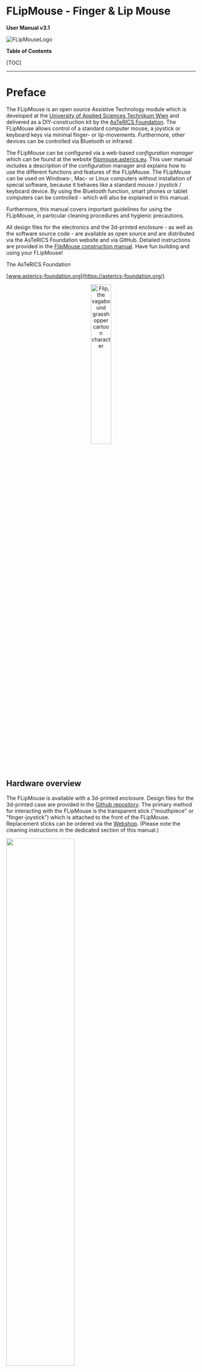 # FLipMouse - Finger & Lip Mouse

**User Manual v3.1**



![FLipMouseLogo](./Bilder/flipmouseLogo.svg)

**Table of Contents**

[TOC]

____

# Preface

The FLipMouse is an open source Assistive Technology module which is developed at the [University of Applied Sciences Technikum Wien](https://www.technikum-wien.at) and delivered as a DIY-construction kit by the [AsTeRICS Foundation](https://asterics-foundation.org). The FLipMouse allows control of a standard computer mouse, a joystick or keyboard keys via minimal finger- or lip-movements. Furthermore, other devices can be controlled via Bluetooth or infrared.

The FLipMouse can be configured via a web-based *configuration manager* which can be found at the website [flipmouse.asterics.eu](https://flipmouse.asterics.eu/index_fm.htm). This user manual includes a description of the configuration manager and explains how to use  the different functions and features of the FLipMouse. The FLipMouse can be used on Windows-, Mac- or Linux computers without installation of special software, because it behaves like a standard mouse / joystick / keyboard device. By using the  Bluetooth function, smart phones or tablet computers can be controlled - which will also be explained in this manual. 

Furthermore, this manual covers important guidelines for using the FLipMouse, in particular cleaning procedures and hygienic precautions.

All design files for the electronics and the 3d-printed enclosure - as well as the software source code - are available as open source and are distributed via the AsTeRICS Foundation website and via GitHub. Detailed instructions are provided in the [FlipMouse construction manual](https://github.com/asterics/FLipMouse/blob/master/ConstructionKit/ConstructionManual.pdf). Have fun building and using your FLipMouse!

The AsTeRICS Foundation

[www.asterics-foundation.org](https://asterics-foundation.org/)

<p align="center" width="100%">
    <img width="33%" src="./Bilder/flip1.svg" alt="Flip, the vagabound grasshopper cartoon character">
</p>


## Hardware overview

The FLipMouse is available with a 3d-printed enclosure. Design files for the 3d-printed case are provided in the [Github repository](https://github.com/asterics/FLipMouse/tree/master/Hardware/case-design/3D_printer). The primary method for interacting with the FLipMouse is the transparent stick ("mouthpiece" or "finger-joystick") which is attached to the front of the FLipMouse. Replacement sticks can be ordered via the  [Webshop](https://www.asterics-foundation.org/webshop). (Please note the cleaning instructions in the dedicated section of this manual.)

<p align="left" width="100%">
    <img width="60%" src="./Bilder/f2.svg">
</p>
*Figure 1*: Using the FLipMouse (here: version 2) as mouth-joystick for computers

Additionally, two external momentary switches can be attached to the jack plug connectors on the sides of the FlipMouse enclosure and one button is already integrated on the device.

**Users can interact with the FLipMouse in several ways:**

1. by touching the mouthpiece with the lips or fingers and applying small forces in vertical or horizontal direction
2. by increasing or reducing pressure in the mouthpiece (puffing or sipping)
3. by actuating (up to) 3 momentary switches / pushbuttons
4. if desired, a longer plastic tube can be attached to the pressure sensor so that the joystick can be used with a finger and a separate mouthpiece allows sip/puff control. Alternatively, pressure can be influenced by attaching a rubber ball to the plastic tube (pillow switch / soft switch).



**The hardware features of the FLipMouse:**

(a)    “Zero-way” finger joystick / mouthpiece: very low forces are sufficient to create up/down/left/right movement

        o  The zero-way joystick can be used with e.g. fingers or toes

        o  It can also be used as a mouthpiece (actuated by lips / mouth movements) 

        o  If desired, sip / puff activities into the mouthpiece can trigger additional functions - here 2 different levels of sip/puff force can be used.

(b)    One built-in switch (*Button1*) on the device, e.g. to change the active configuration (functions)

(c)    Two 3.5 mm jack plug sockets for attaching external switches to trigger additional functions (*Button2* and *Button3*)

(d)    Color Light Indicator on front side for showing the active configuration, calibration procedure etc.

(e)    Universal infrared remote control receiver and transmitter

(f)    Bluetooth-support e.g. to control smartphones or iOS devices

(g)    “Hot Shoe” Adapter for mounting to a Manfrotto Magic Arm or similar mounting system

(h)    Firmware upgrade via FLipMouse web application on [flipmouse.asterics.eu](flipmouse.asterics.eu)




<p align="left" width="100%">
    <img width="60%" src="./Bilder/f5.JPG">
</p>
*Figure 2*: FLipMouse in 3D-printed enclosure 

On the left side of the FLipMouse is a button (B1) that provides a configurable function (e.g. changing the operating mode). A 3.5 mm jack socket allows the connection of an external button.

On the right side of the FLipMouse housing, the infrared (IR) receiver module is accessible. This module can be used to record any infrared remote control commands (e.g. to change the volume or channel settings of a TV set). The IR signals can then be played back via the IR transmitter diode on the back of the FLipMouse. Furthermore, a second external button (B3) can be connected.

The front of the housing offers a connection possibility for the mouthpiece / finger joystick. The current operating mode is also indicated here by an adjustable light color.



## Mounting and usage

**1. Attach the mouthpiece / joystick**

Put the transparent acrylic tube which is provided with the FLipMouse on the front connector (Luer Lock adapter) and turn it clockwise until it is well seated (please do not turn too hard, because this could damage the Luer Lock adapter or the attachment!)

**2. Mount the FLipMouse device appropriately for the user**

The picture shows a “[Manfrotto Gelenkarm](https://www.manfrotto.com/global/single-arm-2-section-196ab-2/)” + ”[SuperClamp](https://www.manfrotto.com/global/super-photo-clamp-without-stud-aluminium-035/)” mount combination. You could also use the [Manfrotto Magic Arm](https://www.manfrotto.com/global/magic-photo-arm-smart-centre-lever-and-flexible-extension-143n/) or any other kind of mounting solution which fits to the 3/8”-HotShoe-Adapter of the FLipMouse.  

*Usage as Mouth Joystick*
![Usage as Mouth Controller](./Bilder/f2.png)
*Figure 3*: Using the FLipMouse with Mouth/Lips

Ensure that the head of the user rests comfortably. The mouthpiece should gently touch the lips. It is not useful to insert the mouthpiece into the mouth  - this could be uncomfortable and make it harder to control the lateral movement.

*Usage as Finger Joystick*
![Usage as Finger-Joystick](./Bilder/f10.PNG)
*Figure 4*: Using the FLipMouse with fingers

If the user desires to actuate the FLipMouse with a finger or the thumb, mount the system appropriately so that the hand is in a resting position and the finger can touch the joystick without stress. Attach one or two additional external switches if desired, and mount the switches at suitable locations (for example at the legs/toes/shoulder etc.).

*Soft-Switch using a rubber ball*
A plastic tube can be attached to the front connector of the FLipMouse using a *Luer Lock* adapter. This plastic tube can be connected to a soft ball, so that pressing the ball results in usable pressure changes. This solution could be used as a soft head-switch / pillow-switch or shoulder-switch and can be combined with other external switches. 

**3. Attach the FLipMouse to a Computer, Tablet or Smart Phone** using a desired interface (USB, Bluetooth or USB-OTG). Please note that the FLipMouse settings can only be changed if the FLipMouse is attached to a PC running via USB.



#### Using the FLipMouse via USB

The FLipMouse can be connected via a USB-micro cable to a computer.  After attaching the FLipMouse, a zero-calibration is performed which takes about 2 seconds. During that time, the mouthpiece should not be touched.  

![USB micro cable connection](./Bilder/f12.PNG)
*Figure 5*: Connecting the FLipMouse with the computer

**Please be careful** when attaching the USB plug, strong forces might damage the connector!

#### Using the FLipMouse via Bluetooth

The Bluetooth–feature for the FLipMouse allows wireless mouse/keyboard control of computers, tablets and smart phones. Furthermore, iPhones or iPads can be used via VoiceOver & assistive switch support. In case the FLipMouse should only be used via Bluetooth, the power supply has to be established via a USB micro cable (either from a 5V wall adapter or from a USB power bank).

#### Using the FLipMouse via USB-OTG

The FLipMouse should work with any operating system which supports USB HID (Mouse/Keyboard/Joystick) devices, such as Windows, Linux or MacOS. Several Android devices provide an USB port with USB-OTG (“on-the-go”) functionality. If your device supports “OTG”, you can attach the FLipMouse using an USB-OTG-adapter/cable (see picture below). After attaching, you should see a mouse cursor and/or on-screen keyboard. You can test if your Android phone or tablet supports the USB-OTG function with the “OTG checker” app. 

![smartphone](./Bilder/f13.PNG)
*Figure 6*: Using the FLipMouse with a Smartphone or Tablet via USB-OTG



# The FLipMouse Configuration Manager

The *FLipMouse Configuration Manager* offers a Graphical User Interface (GUI) for the adaptation of the FLipMouse device to personal preferences and needs.  The Configuration Manager is available via the website: [https://flipmouse.asterics.eu](https://flipmouse.asterics.eu). The FLipMouse Configuration Manager sends and receives information from/to the FLipMouse through a communication port (COM port). **Please note that currently supported Webbrowsers are: Chrome, Chromium, Edge and Safari**.

The following figure shows the welcome page of the FLipmouse Configuration Manager: 

<p align="left" width="100%">
    <img width="70%" src="./Bilder/fig1.PNG">
</p>
*Figure 7: Welcome page of the FLipMouse Configuration Manager*

## Establishing connection with the FLipMouse

1. Make sure your device is connected to your computer via an USB port and that a supported webbrowser is used. 
2. Click *CONNECT TO FLIPMOUSE CONNECTED VIA USB* and select the appropriate COM port (communication port) in the selection box. If the selection box appears empty, this means that no communication port has been detected. In this case, please reconnect the FLipMouse device and wait for the COM port to be updated. If no COM port can be selected even after repeated attempts, there is probably a problem with the driver. In this case, please create an [Issue in the Github Repository](https://github.com/asterics/FLipMouse/issues) or look for possible solutions there.
3. Once the COM port is selected, click the “Connect” button at the bottom of the selection box. 
4. After successful connection of the COM port, the main window will be displayed and you should see live feedback of the stick movement. The port status at the top right corner of the window will show “connected”:
   

![ConfigManager](./Bilder/fig2.PNG)
*Figure 8: FLipMouse Configuration Manager*



## Changing Settings and Features

### Operational modes – “memory slots”

The Configuration Manager allows adjustment of all settings an operational modes of the FLipMouse. The settings are stored in individual **slots** - for example one slot for fast mouse operation, one slot for slow mouse operation, one slot for keyboard-keys ASDW etc. All settings are stored in the FLipMouse. The settings can also be saved to (or loaded from) a file on your computer. 
Settings which were stored in the FLipMouse stay valid also after the power supply has been removed. When the FLipMouse is plugged in the next time, the settings will be available – also if you use another computer or operating system!



## Tab STICK-CONFIG

In the STICK-CONFIG tab, the **operational mode function of the mouthpiece/joystick for the active slot is set**. Furthermore, the *sensitivity*, the *deadzone* and other parameters can be changed. The ability to configure multiple slots with different stick settings allows flexible application scenarios for the FLipMouse. The individual slots can be switched by any action of the user (e.g. pressing an external button or puffing strongly into the mouthpiece, see section [*Assigning different actions*](https://github.com/asterics/FLipMouse/blob/master/Documentation/UserManual/Markdown/FLipMouseUserManual.md#tab-actions)).

### Operational Mode ("Use stick for ...")

This setting determines the effect of touching the stick: 

1. **Mouse movement:** The stick moves the mouse pointer (this is the default mode to control computers or smartphones). If this setting is active, the other parameters (e.g. sensitivity or deadzone) directly affect the speed of the mouse pointer. 
2. **Alternative Actions:** If this mode is selected, the stick can be used for a whole range of different actions (e.g. pressing the 'A' key when the stick is pressed upwards, or playing an infrared command when the stick is pressed to the right). These actions can be set in the ACTIONS tab (see section [*Assigning different actions*](https://github.com/asterics/FLipMouse/blob/master/Documentation/UserManual/Markdown/FLipMouseUserManual.md#tab-actions)). If this setting is active, the deadzone parameter is primarily decisive for the actuation strength from which the assigned action is triggered. 
3. **Joystick (XY):** In this mode, the stick mimics the X and Y axis of a joystick/gamepad.
4. **Joystick (ZR):** In this mode, the stick mimics the Z and R axis of a joystick/gamepad.
5. **Joystick (Slider):** In this mode, the stick mimics two slider axes of a joystick/gamepad.

If one of the joystick modes is selected, the FLipMouse behaves like a gamepad with 6 axes (*X/Y*, *Z/Rotation* and *Slider1/Slider2*). Since the FLipMouse stick can only provide 2 deflections at a time, a selection of joystick axes must be made:



<p align="left" width="100%">
    <img width="80%" src="./Bilder/fig20.1.svg">
</p>

*Figure 9: Set stick configuration for joystick movement*

Please note that the joystick function must be supported by corresponding software applications - e.g. computer games. (Microsoft Windows offers a test software called "*joy.cpl*" for live display of axis and button activities - this tool can be started by entering "*joy.cpl*" in the search dialog).



#### Calibrate center position

Pressing this button performs a calibration of the rest position of the stick. This takes about 1 second - then the calibration sequence is completed. During this time the stick should not be touched. (Calibration can also be assigned as an *Alternate Action* if required, so that it can be performed while the FLipMouse device is in use.

#### Rotate Right (Change Stick Orientation)

The FLipMouse is attached with a *HotShoe 3/8"* mounting screw, located on the bottom of the FLipMouse housing. The orientation can be changed as needed (for example, if the FLipMouse is mounted sideways, the stick orientation can be changed accordingly so that movements are still interpreted correctly). Clicking on "ROTATE RIGHT" changes the orientation by 90°. Alignment settings for 0 / 90 / 180 and 270 degrees are possible, so that any mounting position is possible.



### Setting the motion parameters

The scroll bars make it possible to change the motion parameters of the stick and the behavior of the mouse pointer according to the user's wishes. The behavior of the following features can be changed: 



<p align="left" width="100%">
    <img width="100%" src="./Bilder/fig3.svg">
</p>
*Figure 10: FLipMouse Configuration Manager: Tab STICK-CONFIG*

 

#### Sensitivity

When using the stick for cursor movement, the sensitivity of the stick can be adjusted via the *Sensitivity* scroll bar. A smaller value results in slower cursor movement. To change the value, click and drag the scroll bar knob or click the bar next to the knob. 

#### Deadzone

The *Deadzone* setting defines a passive zone/range for the stick movements: If the deadzone value is low, even very small stick movements will cause the cursor to move (or perform the assigned alternate action - see chapter *Assigning alternative actions*). If the deadzone is set too low, the cursor may start moving unintentionally. In this case, increase the value of the deadzone so that the amount of deflection is suitable for a particular user. In the *Alternative actions* operating mode, it makes sense to use a larger value for the deadzone so that, for example, the directions can be triggered unambiguously when keyboard actions are used.

#### Split axis control for sensitivity and deadzone

If desired, the sensitivity- and deadzone-values for horizontal or vertical movements can be changed individually. In order to do that, select “*show x/y separately*”, as shown below: 

<p align="left" width="100%">
    <img width="100%" src="./Bilder/fig3.1.svg">
</p>
*Figure 11: FLipMouse Configuration Manager: Tab STICK-CONFIG, splitting x/y*

#### Maximum Speed

Turning the maximum speed setting to a low level is useful if a user desires to limit the cursor speed, keeping high sensitivity / acceleration. (Only relevant in operational mode *Mouse Movement*).

#### Acceleration

The acceleration setting allows influencing the acceleration behavior of the mouse cursor: if acceleration is set to a low level, even a strong deflection of the stick will start a slow (but progressing) cursor movement which makes it easier to reach small targets precisely. (Only relevant in operational mode *Mouse Movement*).


#### Sensitivity Profile

(This setting is enabled by clicking *“Show advanced options”*.)
Due to mechanical reasons, the force sensors of the FLipMouse show small inaccuracies which can result in mouse cursor drifting. The selection box for different Sensitivity Profiles allows to change overall gain/amplification and drift correction settings. Usually (and unless no other sensor variants are in use) the setting "Medium" should be used.



## Tab SIP AND PUFF

In the tab "SIP-PUFF-CONTROL", the threshold values for sipping and puffing into the mouthpiece can be set as desired. If the FLipMouse is connected, the current pressure values can be monitored using the horizontal blue column. The current minimum and maximum values can be seen from the vertical blue and red lines). Two threshold values can be set for sip and puff (Strong and Light), to which different actions can be assigned in the "ACTIONS" tab. **Tip**: the threshold values for light actuation should be set as sensitively as possible, and the difference to strong actuation should be large enough to prevent accidental triggering of the assigned actions. It may be useful not to use the strong thresholds in the initial learning phase (i.e. set them so that they are not reachable at all).

 

<p align="left" width="100%">
    <img width="100%" src="./Bilder/fig5.1.svg">
</p>
*Figure 12: Tab SIP AND PUFF*

Note that the idle pressure level (without sip or puff) is 
around 512, and the level increases when you puff 
into the mouthpiece, indicating increased pressure.
With the sliders, the threshold pressure for sip and puff can be regulated. The grey dotted line represents the actual pressure. The blue and red dotted lines represent the limits reached in this session.

#### StrongSip and StrongPuff

The SIP AND PUFF tab allows to define additional threshold values for StrongSip or StrongPuff activities, which can then trigger distinct actions. For example, the next configuration slot could be activated by a strong puff. To enrich the functionality of the FLipMouse especially for persons who cannot access external switches, additional StrongSip and StrongPuff gestures are available. These gestures allow to trigger actions via a strong sip or a strong puff followed by a stick movement (up / down / left / right).  A  strong sip or puff  is indicated via an acoustic signal (high tone). If the stick is moved within one second, the corresponding action (for example “StrongSip+Up” is triggered). If the stick is not moved within one second, the single StrongSip or StrongPuff action will be triggered. Thus, a total of 10 additional actions can be performed.



## Tab ACTIONS

The ACTIONS tab allows the mapping of user activities to desired FlipMouse functions (actions). The user activities are:

* pressing or releasing the 3 buttons (built-in button 1 or external button 2 or 3)
* stick movements (up/down/left/right) which exceed the deadzone threshold value
* sip and puff activities (see section StrongSip and StrongPuff).

The actions can be changed via clicking the entry in the action configuration table (see the blue box in figure 21). The table shows the actions for all user activities, either only for the currently active slot, or for all slots (which gives an overview of all actions). When clicking one particular action,  a window pops up where you can change the action category (here for Button 1: Device) and the action itself (here: Load next slot), see Figure 22.

<p align="left" width="100%">
    <img width="100%" src="./Bilder/fig6.1.svg">
</p>
*Figure 13: Assign different actions to user activities*

<p align="left" width="100%">
    <img width="80%" src="./Bilder/fig7.PNG">
</p>
*Figure 14: Pop-up window for choice of desired action*

In the following, the individual action categories and different actions will be briefly described.



### Action category “Mouse”

**Hold Left / Middle / Right Mouse Button**
The *hold* action presses  a particular mouse button continuously (for example for dragging an item across the screen). The mouse button is released when the assigned user activity ends (for example when the sip/puff activity ends, when the stick is moved back to middle position or when an external button is released).

**Click Left / Middle / Right Mouse Button**
Creates mouse button clicks. (The left/right or middle mouse button is pressed and released again after a short time).

**Double Click Left Mouse Button**
Creates a double click with the left mouse button. 

**Toggle Left / Middle / Right Mouse Button**
The *toggle* action changes the state of a mouse button from pressed to not pressed and vice versa. This is useful e.g. if keeping a user activity up for a longer time (e.g. for dragging an item or for keeping a key pressed while other keys are pressed/released).

**Wheel Up / Down**
The actions *Wheel up* or *Wheel down* emulate the mouse scroll wheel. Triggering the *Wheel up* action results in upwards scrolling, while *wheel down* results in downward scrolling. This action is useful for example for reading documents or web sites.

**Move Mouse horizontally / vertically (x-axis / y-axis)**
The *Move mouse horizontally (x-axis)* and *Move mouse vertically (y-axis)* functions generate computer mouse movements along the selected axes. Speed parameters can be set for these functions in the field that appears below. As long as the user activity is present, the mouse pointer is accelerated up to this maximum speed. Please note that:

*A positive value for the X direction moves the mouse pointer to the right. 
A negative value for the X direction moves the mouse pointer to the left. 
A positive value for the Y direction moves the mouse pointer down. 
A negative value for the Y direction moves the mouse pointer up.*



### Action category: Joystick

**Joystick set x-/y-/z-axis/slider**
These actions can be used to send a desired value to the joystick axis. The selectable joystick axes are: *X / Y / Z / Z-Turn / slider*. The joystick is moved back to middle position when the associated user activity ends.

**Press Joystick Button**
This action can be used to press a desired joystick button. The FLipMouse device supports 32 buttons, so any value from 1 to 32 is allowed. The joystick button is released when the associated user activity ends.

**Joystick hat position**
This action sets the orientation of the joystick "hat" (in degrees). Allowed values are:
*-1, 0, 45, 90, 135, 180, 225, 270, 315*. The value of -1 sets the hat to the middle (idle) position. 
The joystick hat is moved back to middle position when the associated user activity ends. 



### Action category: Keyboard

**Press / Hold / Toggle Keys**
The *Press Keys* action allows pressing one or multiple keyboard keys. A second drop-down menu with possible key identifiers is displayed (***Add keys***). **When a key is selected from this menu, it has to be added (Click ADD)** to the *Insert keys text* field. Thus, multiple keyboard keys can be pressed simultaneously. The keys are released when the associated user activity ends. If you would like to remove or change the assigned keys, you must clear the currently assigned keys by pressing the “CLEAR” button next to the Insert keys field. 

Common key combinations include: 
KEY_CTRL + Z: triggers undo function
KEY_CTRL + C: triggers copy function
KEY_CTRL + V: triggers paste function
KEY_CTRL + KEY_ALT + KEY_ DELETE

The *Hold Key* action keeps the key pressed until the user activity ends.
The *Toggle Key* action changes the key state from pressed to not pressed and vice versa with each user activity.

For a list of all supported key identifiers, see [appendix](https://github.com/asterics/FLipMouse/blob/master/Documentation/UserManual/Markdown/FLipMouseUserManual.md#supported-key-identifiers) 
or have a look at the [FLipMouse Wiki / Github pages](https://github.com/asterics/FLipMouse/wiki/at-api).

<p align="left" width="100%">
    <img width="80%" src="./Bilder/fig8.1.svg">
</p>
*Figure 15: Add keys for the action press / hold / toggle keys*

**Write Word**
The *Write word* action allows typing a particular text/phrase whenever a user activity occurs (for example: write “Hello” whenever you move the FLipMouse stick up). Selecting this action displays a blank text box under the drop-down menu where the text can be entered, as shown below:

<p align="left" width="100%">
    <img width="80%" src="./Bilder/fig9.PNG">
</p>
*Figure 16: Write word function*

In this example, "Hello" will be written each time button 2 of the FLipMouse is pressed.



### Action category: Device

**No Command**
If the action *No Command* is selected, no action will be assigned to the respective user activity.

**Load Next Slot**
This action is only relevant if you have stored multiple FLipMouse configuration slots. This action switches to the next slot. If the last slot is already reached, triggering this action will switch to the first slot.  When you switch the slot, the built-in LED bulbs will change the color of the device front accordingly, showing the active slot. Additionally an acoustic signal indicates the slot number (the number of tones represents the slot number).

**Load Slot by Name**
This action activates the configuration slot with the given name (if it exists). The name can be specified in the text field. This action is only relevant if you have stored multiple FLipMouse configuration slots. The LEDs indicate the slot number as described above.

**Calibrate middle position**
This action starts the calibration sequence for the middle position of the stick. Please refer to the description [“*Calibration of the stick’s middle position*”](https://github.com/asterics/FLipMouse/blob/master/Documentation/UserManual/Markdown/FLipMouseUserManual.md#calibration-of-the-sticks-middle-position).



### Action category: Infrared

**Play / Hold / Stop Infrared Command**
This action replays the infrared (IR-)code with the given command name. The existing (recorded) IR-commands can be selected from the drop-down menu. The *play* action sends the recorded code once, whereas the *hold* action repeats the code until the user activity ends. 



<p align="left" width="100%">
    <img width="70%" src="./Bilder/fig13.PNG">
</p>

*Figure 21: Infrared Recording and Replay Configuration Manager*

The FLipMouse device includes an infrared remote control receiver module and a high current IR LED so that it can record and replay remote control codes of many remote control devices used in consumer electronics. If you want to use this feature of the FLipMouse, make sure that the IR sending LED is points towards the device you want to control. For instructions how to connect an external IR LED to increase the transmit power, please visit the [FLipMouse Wiki pages](https://github.com/asterics/FLipMouse/wiki).

![infrared](./Bilder/fig30.PNG)

*Figure 20: Infrared Code Recording*

To record a new IR code, go to the tab ACTIONS. Click the desired action and select the action category “**Infrared**” in the popup-window. There, three different types of IR-actions can be selected from the combo box:

* *Play infrared command*: sends the recorded code once
* *Hold infrared command*: repeats the code until the user activity ends
* *Stop infrared command*: stops a currently plaing IR-code

The existing commands can be chosen from the drop-down menu.

In this window you can also manage IR commands. Next to *New IR Command*, you can enter a name and then click RECORD - point your IR remote to the side of the FLipMouse where the LEDs stick out and send the IR command (there is a 10 seconds time limit for the recording phase). The new command is now stored in the FLipMouse and can be chosen and replayed by selecting it's name in the drop down menu. If the command is not correctly replayed, try to increase the IR-Code timeout – for example to 250 milliseconds. Using *Delete IR command* commands can be deleted. 



### Action category: Macro

**Execute Command Macro**
This action allows running a so-called command macro which consists of several individual actions. Thus, a desired sequence of actions can be performed which consists for example of a number of mouse moves, mouse clicks, text inputs or key presses. This action is powerful, but also a bit more complicated because the individual actions must be specified in form of so-called AT-commands which are separated by semicolons. For example: the following command macro will move the mouse cursor 100 steps to the left, 20 steps up, then wait 100 milliseconds and then perform a left mouse click: “MX 100; MY -20; WA 100; CL”. For a list and detailed explanation of all supported AT-commands see [Supported Macro Commands](https://github.com/asterics/FLipMouse/blob/master/Documentation/UserManual/Markdown/FLipMouseUserManual.md#supported-macro-commands) or have a look at the [FLipMouse Wiki / Github pages](https://github.com/asterics/FLipMouse/wiki/at-api).





## Tab SLOTS

In the SLOTS tab you can create new slots, delete existing slots, download a single or all slots (backup settings) and upload a file containing a complete configuration with multiple slots (restore backup). Furthermore, several demo settings (presets) can be applied. 

<p align="left" width="100%">
    <img width="100%" src="./Bilder/fig10.1.svg">
</p>
*Figure 17: SLOTS Settings Tab*



### Slot List / Slot selection

The Slot List displays all existing slots in the correct order. The current slot is indicated by the green row color. Clicking another slot in the Slot-List activates that particular slot. Furthermore, at the top center of the Configuration Manager window, the current slot is shown in the *Select Slot* box and can be changed there. The settings of the current slot will be stored and remembered when changing to another slot. The maximum number of slots is 10. 

#### Slot Color 

Each slot can be assigned with a color which is displayed on the front panel of the FLipMouse. The color can be chosen from a selection dialog by clicking the colored button. 


#### Connection mode (USB or Bluetooth)

Clicking the *Connection* button in the Slot List switches between USB or Bluetooth mode for this particular slot. The Bluetooth mode allows control of cell phones, tablets and computers which provide Bluetooth capability. In this way, custom slots can be created for USB or Bluetooth, so that it is possible to switch e.g. from a laptop (USB) to a wireless connection (phone / tablet) and back (using the *Next Slot* or *Load Slot by Name* actions.

**Bluetooth pairing**
The Bluetooth function can only work if a host devices is connected (paired) with the FLipMouse. (A host device can be for example, a cell phone with Android or iOS operating system.) The FLipMouse can only be paired with a host device if no other  device is currently connected and thus pairing mode is active.  An active pairing mode of the FlipMouse is indicated via slow dimming of the light color on the front of the FLipMouse module. As soon as a Bluetooth connection is established, the light color lights up continuously. To establish the pairing, open the Bluetooth settings of your host device, enable the Bluetooth feature, select *Add new BT device*, and then select the FLipMouse from the list of available devices. 

#### Delete slot

A slot can be removed by clicking the *Delete* button in the Slot List.

#### Download slot

A slot can be stored on the computer by clicking the *Download Slot* button in the Slot List (a file will be downloaded from your browser - you can store it wherever you like).



### Create a new Slot / Copy existing Slot

A new slot can be created by copying the settings of the currently active slot. In order to do this, enter the desired name for the new slot into the corresponding text field (*Insert name for new slot*). Then, click the “CREATE SLOT” button. This **appends a copy of the currently active slot** to the end of the Slot List and assigns a new name for it.



### Upload Slots to device

#### Upload Slots from file

This function lets you select a Slots-file (.set) from your computer and upload it to the FLipMouse (restore a backup). Be careful - this deletes all existing Slot-settings of your device!

#### Appy Demo Settings

This function lets you apply existing demo settings which have bee made by us to show different functions and applications scenarios of the FLipMouse. The existing presets can be chosen from the Selection box. In case a short description is available, it can be opened in a pop-up window. The selected demo-preset is applied when the corresponding button is clicked.



### Create Backup

Clicking the button *Download all slots* transfers all current slots to a settings file (.set) which is the stored on your computer. All settings can thus be transferred to the same or to another FLipMouse device. Multiple setups (for example for individual users or use-cases) can be kept on a computer and applied with a single click. A file chooser window will be opened which allows selection of the desired filename for saving or loading the configuration.



## Tab GENERAL

The  GENERAL tab allows changing the USB/Bluetooth mode and apply firmware updates of the FLipmouse device and the Bluetooth Add-On module (if installed):

![general](./Bilder/fig11.PNG)
*Figure 18: General Settings*



### Slot Test Mode

TBD



### Firmware Versions

Here you can see the installed version of the FLipMouse software (firmware). If the installed version is older than the version available online in the FLipMouse github repository, the option "UPDATE FIRMWARE" is displayed (otherwise "OVERWRITE FIRMWARE" is displayed). Clicking this button will attempt to download and install the firmware version which is available in the repository. This process should only be done on a laptop or desktop computer. The FLipMouse will temporarily appear as a USB drive, and the downloaded file must be copied to that drive. After that, the FLipMouse restarts with the updated software. (This process is also explained in the configuration manager, please follow the instructions step by step).



## Tab VISUALIZATION

The FLipMouse stick is attached to four force sensors – one for each movement direction (up, down, left, right). The numeric value of each of those sensors is displayed in the “VISUALIZATION” tab. The live values can be monitored when the FLipMouse device is connected. Whenever the stick is moved, the sensor values change. Specifically, a movement in each direction increases the respective sensor value. Significant deviation in one direction indicates a sensor problem - in this case, the sensors should be checked and might need to be replaced.

![visualisation](./Bilder/fig12.PNG)
*Figure 19: Left: Live display of force sensor values; Middle: current slot with the 3 buttons (if one button is pressed, the corresponding circle will get yellow; Right: Sip and Puff live value and current thresholds*





# Instructions for cleaning and maintenance

If the mouthpiece is used to actuate the cursor movements via lip/mouth movements, a careful cleaning procedure is essential to avoid bacteria and health problems! Read this section carefully and apply the needed cleaning procedures whenever necessary.



## Hygienic considerations and risks

If the mouthpiece is actuated with the lips, it is important to respect the following hygienic precautions: 

1. One mouthpiece must be used exclusively by one person
2. The filter tip must be replaced whenever saliva or dirt have formed
3. The mouthpiece must be cleaned whenever saliva or dirt have formed
   (see chapter “[Instructions for cleaning and maintenance](https://github.com/asterics/FLipMouse/blob/master/Documentation/UserManual/Markdown/FLipMouseUserManual.md#instructions-for-cleaning-and-maintenance)”)

With the lack of hygiene concerning the mouthpiece, especially when the mouthpiece is used by more than one person, it is possible that 

1. skin rash arises
2. viruses and bacteria are transmitted causing diseases
3. dirt formats in the mouthpiece, which is dangerous to health

With wrong positioning of the FLipMouse there is the risk of feeling uncomfortable after longer periods of use, and it is possible to get muscle cramps or muscle pain due to unusual head positioning – pay attention to a convenient position and schedule pauses if you work for longer time periods!



### Exchanging the saliva filter

The saliva filter is placed inside the mouthpiece. Usually, no (or nearly no) saliva should enter the stick – but it strongly depends on the person using the mouthpiece. If saliva enters the mouthpiece, the saliva filters reduces the moisture entering the inner parts of the FLipMouse (respectively the pressure sensor). If necessary, a hydrophobic membrane filter can be used additionally / instead of the simple saliva filter. This membrane filter can be insterted between the acrylic pipe an dhte Lur Lock Adapter (it it compatible with the Luer Lock standard). 

The standard filter can be replaced as shown below:

<p align="left" width="100%">
    <img width="50%" src="./Bilder/fig34.1.jpg">
</p>
*Figure 22.1: Removal of the saliva filter, using a normal screw to grab the filter*

<p align="left" width="100%">
    <img width="50%" src="./Bilder/fig34.2.jpg">
</p>
*Figure 22.2: The removed filter*

<p align="left" width="100%">
    <img width="50%" src="./Bilder/fig34.3.jpg">
</p>
*Figure 22.3: Inserting a new filter (pushing it back into the hygienic stick)*



### Disinfection of the mouthpiece

Use boiling water to disinfect a mouthpiece: place the mouthpiece (without saliva filter) in boiling water for at least five minutes, then allow it to dry before the next use.

### Replacement sticks and filters

Transparent acrylic mouthpieces can be ordered from the [AsTeRICS Foundation Webshop](https://www.asterics-foundation.org/webshop).







## Modification of the Mouthpiece / Stick

Several users reported that they would prefer a different shape of the mouthpiece. It is of course possible to apply your own modifications and extensions which feel comfortable to you. Here we want to give some suggestions using affordable, disposable cigarette holders. The link between the standard mouthpiece and the cigarette holder is established with a small brass tube. It is also possible to cut the cigarette holder and insert it into the acrylic pipe so that a tight fit is ensured:

![mouthpiece](./Bilder/fig33.PNG)
![mouthpiece1](./Bilder/fig33.1.PNG)

*Figure 23: Modified shape of the mouthpiece*

Regardless of your desired mouthpiece modifications: Always take care for a hygienic operation and apply the cleaning procedures as described in this chapter!



# Macro commands and Key codes

## Supported Macro commands:

| **Abbreviation** | **Function**                                                                                                                   | **example**                                                                                                                     |
| ---------------- | ------------------------------------------------------------------------------------------------------------------------------ | ------------------------------------------------------------------------------------------------------------------------------- |
| CL               | click left mouse button                                                                                                        |                                                                                                                                 |
| CR               | click right mouse button                                                                                                       |                                                                                                                                 |
| CM               | click middle mouse button                                                                                                      |                                                                                                                                 |
| CD               | click double with left mouse button                                                                                            |                                                                                                                                 |
| HL               | hold the left mouse button                                                                                                     |                                                                                                                                 |
| HR               | hold the right mouse button                                                                                                    |                                                                                                                                 |
| HM               | hold the middle mouse button                                                                                                   |                                                                                                                                 |
| TL               | toggle left mouse button                                                                                                       | changes the state of the mouse button                                                                                           |
| TM               | toggle middle mouse button                                                                                                     |                                                                                                                                 |
| TR               | toggle right mouse button                                                                                                      |                                                                                                                                 |
| RL               | release the left mouse button                                                                                                  |                                                                                                                                 |
| RR               | release the right mouse button                                                                                                 |                                                                                                                                 |
| RM               | release the middle mouse button                                                                                                |                                                                                                                                 |
| WU               | move mouse wheel up                                                                                                            |                                                                                                                                 |
| WD               | move mouse wheel down                                                                                                          |                                                                                                                                 |
| MX `<int>`       | move mouse in x direction                                                                                                      | MX 4 -> moves cursor 4 pixels to the right                                                                                      |
| MY `<int>`       | move mouse in y direction                                                                                                      | MY -10 -> moves cursor 10 pixels up                                                                                             |
| RO `<int>`       | rotate stick orientation                                                                                                       | RO 180 -> flips x and y movements of stick/mouthpiece                                                                           |
| KW `<string>`    | keyboard write string                                                                                                          | KW Hello! -> writes "Hello!" on the keyboard                                                                                    |
| KP `<string>`    | key press: Press keyboard keys (once). Keys are identified by keyboard shortcuts (see list below)                              | KP KEY_UP -> presses the "Cursor-Up" key; KP KEY_CTRL KEY_ALT KEY_DELETE presses all 3 keys                                     |
| KH `<string>`    | key hold: hold keyboard keys                                                                                                   | sKH KEY_LEFT -> holds the "Cursor-Left" key                                                                                     |
| KT `<string>`    | key toggle: toggle keyboard keys; the key will remain pressed until "AT KT" command is sent again or a "AT KR" command is sent | KT KEY_DOWN -> toggles the "Cursor-Down" key                                                                                    |
| KR `<string>`    | key release                                                                                                                    | KR KEY_UP -> releases the "Cursor-Up" key                                                                                       |
| RA               | releases all = Release all currently pressed keys and mouse buttons                                                            |                                                                                                                                 |
| WA `<int>`       | wait a certain number of milliseconds                                                                                          | WA 100 -> waits 100 milliseconds                                                                                                |
| NE               | next slot: load next slot                                                                                                      |                                                                                                                                 |
| LO `<string>`    | Load slot per name, changes to the given slot                                                                                  | LO mouse                                                                                                                        |
| NC               | No command                                                                                                                     |                                                                                                                                 |
| JX `<int>`       | set joystick x axis                                                                                                            | JX 512 -> sets the x-axis to middle position                                                                                    |
| JY `<int>`       | set joystick y axis                                                                                                            | JY 1023 -> sets the y-axis to full up position                                                                                  |
| JZ `<int>`       | set joystick z axis                                                                                                            | JZ 0 -> sets the z-axis to lowest poistion                                                                                      |
| JT `<int>`       | set joystick turn axis                                                                                                         | JT 512 -> sets the rotation to middle position                                                                                  |
| JS `<int>`       | set joystick slider position                                                                                                   | JS 512 -> sets the slider to middle position                                                                                    |
| JP `<int>`       | press joystick button                                                                                                          | JP 1 -> presses joystick button 1                                                                                               |
| JR `<int>`       | release joystick button                                                                                                        | JR 2 -> releases joystick button 2                                                                                              |
| JH `<int>`       | set joystick hat position                                                                                                      | JH 45 -> sets joystick hat to 45 degrees; possible values are: 0, 45, 90, 135, 180, 225, 270, 315 and -1 to set center position |
| MM `<int>`       | mouse mode: cursor on (int=1) or alternative functions on (int=0)                                                              | MM1 -> switches to mouse mode                                                                                                   |
| CA               | Calibrate zero position                                                                                                        | calibrates stick / mouthpiece middle position                                                                                   |
| IP `<string>`    | play infrared command                                                                                                          | IP channelUp; plays infrared command "channelUp" (if this IR-command name has been recorded)                                    |

Please note that certain commands for adjusting FLipMouse settings are not shown in this table (for example setting thresholds or accelerations, recording IR-commands etc.). For a full list of commands please refer to the [FLipMouse wiki](https://github.com/asterics/FLipMouse/wiki/at-api). 

## Supported Key Identifiers:

| **Supported KEY Identifiers:**                                                                                                                                                                                                                                                                     |
| -------------------------------------------------------------------------------------------------------------------------------------------------------------------------------------------------------------------------------------------------------------------------------------------------- |
| **Letters**                                                                                                                                                                                                                                                                                        |
| KEY_A  KEY_B  KEY_C  KEY_D  KEY_E  KEY_F  KEY_G  KEY_H  <br/>KEY_I  KEY_J  KEY_K  KEY_L  KEY_M  KEY_N  KEY_O  KEY_P  <br/>KEY_Q  KEY_R  KEY_S  KEY_T  KEY_U  KEY_V  KEY_W  KEY_X                                                                                                                   |
| **Digits**                                                                                                                                                                                                                                                                                         |
| KEY_1  KEY_2  KEY_3  KEY_4  KEY_5  KEY_6  KEY_7  KEY_8  KEY_9  KEY_0                                                                                                                                                                                                                               |
| **Function keys**                                                                                                                                                                                                                                                                                  |
| KEY_F1  KEY_F2  KEY_F3  KEY_F4  KEY_F5  KEY_F6  KEY_F7  KEY_F8  KEY_F9  KEY_F10  <br/>KEY_F11  KEY_F12  KEY_F13  KEY_F14  KEY_F15  KEY_F16  KEY_F17  KEY_F18  KEY_F19 <br/>KEY_F20  KEY_F21  KEY_F22  KEY_F23  KEY_F24                                                                             |
| **Navigation keys**                                                                                                                                                                                                                                                                                |
| KEY_UP  KEY_DOWN  KEY_LEFT  KEY_RIGHT  KEY_TAB  KEY_PAGE_UP  KEY_PAGE_DOWN <br/>KEY_HOME  KEY_END                                                                                                                                                                                                  |
| **Special keys**                                                                                                                                                                                                                                                                                   |
| KEY_ENTER  KEY_SPACE  KEY_BACKSPACE  KEY_DELETE  KEY_INSERT  KEY_ESC  KEY_NUM_LOCK<br/>KEY_SCROLL_LOCK  KEY_CAPS_LOCK  KEY_PAUSE<br/><br/>KEY_SEMICOLON  KEY_COMMA  KEY_PERIOD  KEY_MINUS  KEY_EQUAL  KEY_SLASH<br/>KEY_BACKSLASH  KEY_LEFT_BRACE  KEY_RIGHT_BRACE  KEY_QUOTE  KEY_TILDE  KEY_MENU |
| **Keypad keys**                                                                                                                                                                                                                                                                                    |
| KEYPAD_1  KEYPAD_2  KEYPAD_3  KEYPAD_4  KEYPAD_5  KEYPAD_6  KEYPAD_7  KEYPAD_8<br/>KEYPAD_9  KEYPAD_0  <br/>KEYPAD_SLASH  KEYPAD_ASTERIX  KEYPAD_MINUS  KEYPAD_PLUS  KEYPAD_ENTER  KEYPAD_PERIOD                                                                                                   |
| **Keys for alternative functions**                                                                                                                                                                                                                                                                 |
| KEY_SHIFT  KEY_CTRL  KEY_ALT  KEY_RIGHT_ALT  KEY_GUI  KEY_RIGHT_GUI                                                                                                                                                                                                                                |



# Contact Information

**University of Applied Sciences Technikum Wien**
Department Electronic Engineering
Höchstädtplatz 6
A-1200 Wien
AUSTRIA

**AsTeRICS Foundation**
Webpage: [www.asterics-foundation.org](http://www.asterics-foundation.org)
Email: <office@asterics-foundation.org>




# Disclaimer

The University of Applied Sciences Technikum Wien and the AsTeRICS Foundation do not assume any warranty and liability for the functionality of the described devices, software and the correctness of the documents handed over.

Additionally, the UAS TW is not liable for any damages to health due to the use of described hardware or software. The provided software applications and hardware modules are to be used at own risk!



# Acknowledgement

This project was partly funded by the City of Vienna, 
Municipal department of Economic Affairs, Labor and Statistics (MA 23), 
in course of the projects AsTeRICS Academy (14-02), ToRaDes (18-04) 
and Wissensdrehscheibe für Barrierefreie Technologien (26-02) 

![Logos](./Bilder/logo.svg)

